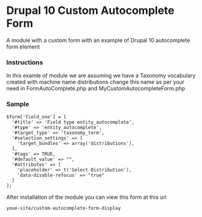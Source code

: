 # Drupal 10 Custom Autocomplete Form
A module with a custom form with an example of Drupal 10 autocomplete form element
### Instructions
In this examle of module we are assuming we have a Taxonomy vocabulary created with machine name distributions
 change this name as per your need in FormAutoComplete.php and MyCustomAutocompleteForm.php
### Sample
```
$form['field_one'] = [
  '#title' => 'Field type entity_autocomplete',
  '#type' => 'entity_autocomplete',
  '#target_type' => 'taxonomy_term',
  '#selection_settings' => [
    'target_bundles' => array('distributions'),
  ],
  '#tags' => TRUE,
  '#default_value' => "",
  '#attributes' => [
    'placeholder' => t('Select Distribution'),
    'data-disable-refocus' => "true"
  ]
];
```
After installation of the module you can view this form at this url
```
youe-site/custom-autocomplete-form-display
```
